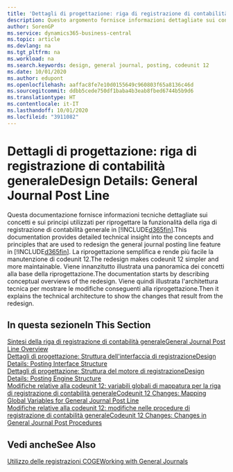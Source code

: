```yaml
---
title: 'Dettagli di progettazione: riga di registrazione di contabilità generale | Microsoft Docs'
description: Questo argomento fornisce informazioni dettagliate sui concetti e sui principi utilizzati per riprogettare la funzionalità della riga di registrazione di contabilità generale in Business Central.
author: SorenGP
ms.service: dynamics365-business-central
ms.topic: article
ms.devlang: na
ms.tgt_pltfrm: na
ms.workload: na
ms.search.keywords: design, general journal, posting, codeunit 12
ms.date: 10/01/2020
ms.author: edupont
ms.openlocfilehash: aaffac8fe7e10d0155649c960803f65a8136c46d
ms.sourcegitcommit: ddbb5cede750df1baba4b3eab8fbed6744b5b9d6
ms.translationtype: HT
ms.contentlocale: it-IT
ms.lasthandoff: 10/01/2020
ms.locfileid: "3911082"
---
```

# <a name="design-details-general-journal-post-line"></a><span data-ttu-id="f28cc-103">Dettagli di progettazione: riga di registrazione di contabilità generale</span><span class="sxs-lookup"><span data-stu-id="f28cc-103">Design Details: General Journal Post Line</span></span>
<span data-ttu-id="f28cc-104">Questa documentazione fornisce informazioni tecniche dettagliate sui concetti e sui principi utilizzati per riprogettare la funzionalità della riga di registrazione di contabilità generale in [!INCLUDE[d365fin](includes/d365fin_md.md)].</span><span class="sxs-lookup"><span data-stu-id="f28cc-104">This documentation provides detailed technical insight into the concepts and principles that are used to redesign the general journal posting line feature in [!INCLUDE[d365fin](includes/d365fin_md.md)].</span></span> <span data-ttu-id="f28cc-105">La riprogettazione semplifica e rende più facile la manutenzione di codeunit 12.</span><span class="sxs-lookup"><span data-stu-id="f28cc-105">The redesign makes codeunit 12 simpler and more maintainable.</span></span> <span data-ttu-id="f28cc-106">Viene innanzitutto illustrata una panoramica dei concetti alla base della riprogettazione.</span><span class="sxs-lookup"><span data-stu-id="f28cc-106">The documentation starts by describing conceptual overviews of the redesign.</span></span> <span data-ttu-id="f28cc-107">Viene quindi illustrata l'architettura tecnica per mostrare le modifiche conseguenti alla riprogettazione.</span><span class="sxs-lookup"><span data-stu-id="f28cc-107">Then it explains the technical architecture to show the changes that result from the redesign.</span></span>  

## <a name="in-this-section"></a><span data-ttu-id="f28cc-108">In questa sezione</span><span class="sxs-lookup"><span data-stu-id="f28cc-108">In This Section</span></span>  
[<span data-ttu-id="f28cc-109">Sintesi della riga di registrazione di contabilità generale</span><span class="sxs-lookup"><span data-stu-id="f28cc-109">General Journal Post Line Overview</span></span>](design-details-general-journal-post-line-overview.md)  
[<span data-ttu-id="f28cc-110">Dettagli di progettazione: Struttura dell'interfaccia di registrazione</span><span class="sxs-lookup"><span data-stu-id="f28cc-110">Design Details: Posting Interface Structure</span></span>](design-details-posting-interface-structure.md)  
[<span data-ttu-id="f28cc-111">Dettagli di progettazione: Struttura del motore di registrazione</span><span class="sxs-lookup"><span data-stu-id="f28cc-111">Design Details: Posting Engine Structure</span></span>](design-details-posting-engine-structure.md)  
[<span data-ttu-id="f28cc-112">Modifiche relative alla codeunit 12: variabili globali di mappatura per la riga di registrazione di contabilità generale</span><span class="sxs-lookup"><span data-stu-id="f28cc-112">Codeunit 12 Changes: Mapping Global Variables for General Journal Post Line</span></span>](design-details-codeunit-12-changes-mapping-global-variables-for-general-journal-post-line.md)  
[<span data-ttu-id="f28cc-113">Modifiche relative alla codeunit 12: modifiche nelle procedure di registrazione di contabilità generale</span><span class="sxs-lookup"><span data-stu-id="f28cc-113">Codeunit 12 Changes: Changes in General Journal Post Procedures</span></span>](design-details-codeunit-12-changes-changes-in-general-journal-post-procedures.md)  

## <a name="see-also"></a><span data-ttu-id="f28cc-114">Vedi anche</span><span class="sxs-lookup"><span data-stu-id="f28cc-114">See Also</span></span>  
[<span data-ttu-id="f28cc-115">Utilizzo delle registrazioni COGE</span><span class="sxs-lookup"><span data-stu-id="f28cc-115">Working with General Journals</span></span>](ui-work-general-journals.md)
